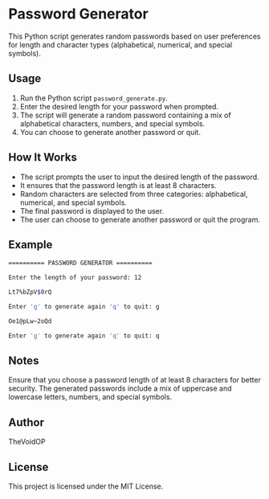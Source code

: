 # Password Generator

This Python script generates random passwords based on user preferences for length and character types (alphabetical, numerical, and special symbols).

## Usage

1. Run the Python script `password_generate.py`.
2. Enter the desired length for your password when prompted.
3. The script will generate a random password containing a mix of alphabetical characters, numbers, and special symbols.
4. You can choose to generate another password or quit.

## How It Works

- The script prompts the user to input the desired length of the password.
- It ensures that the password length is at least 8 characters.
- Random characters are selected from three categories: alphabetical, numerical, and special symbols.
- The final password is displayed to the user.
- The user can choose to generate another password or quit the program.

## Example

```bash
========== PASSWORD GENERATOR ==========

Enter the length of your password: 12

Lt7%bZpV$0rQ

Enter 'g' to generate again 'q' to quit: g

Oe1@pLw~2oQd

Enter 'g' to generate again 'q' to quit: q
```
## Notes
Ensure that you choose a password length of at least 8 characters for better security.
The generated passwords include a mix of uppercase and lowercase letters, numbers, and special symbols.

## Author
TheVoidOP

## License
This project is licensed under the MIT License.
